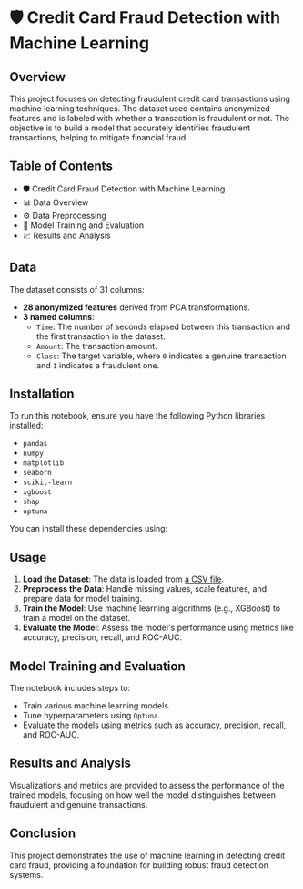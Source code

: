 # 🛡️ Credit Card Fraud Detection with Machine Learning

## Overview

This project focuses on detecting fraudulent credit card transactions using machine learning techniques. The dataset used contains anonymized features and is labeled with whether a transaction is fraudulent or not. The objective is to build a model that accurately identifies fraudulent transactions, helping to mitigate financial fraud.

## Table of Contents

- 🛡️ Credit Card Fraud Detection with Machine Learning
- 📊 Data Overview
- ⚙️ Data Preprocessing
- 🧠 Model Training and Evaluation
- 📈 Results and Analysis

## Data

The dataset consists of 31 columns:
- **28 anonymized features** derived from PCA transformations.
- **3 named columns**:
  - `Time`: The number of seconds elapsed between this transaction and the first transaction in the dataset.
  - `Amount`: The transaction amount.
  - `Class`: The target variable, where `0` indicates a genuine transaction and `1` indicates a fraudulent one.

## Installation

To run this notebook, ensure you have the following Python libraries installed:
- `pandas`
- `numpy`
- `matplotlib`
- `seaborn`
- `scikit-learn`
- `xgboost`
- `shap`
- `optuna`

You can install these dependencies using:

## Usage

1. **Load the Dataset**: The data is loaded from [a CSV file](https://www.kaggle.com/datasets/mlg-ulb/creditcardfraud).
2. **Preprocess the Data**: Handle missing values, scale features, and prepare data for model training.
3. **Train the Model**: Use machine learning algorithms (e.g., XGBoost) to train a model on the dataset.
4. **Evaluate the Model**: Assess the model's performance using metrics like accuracy, precision, recall, and ROC-AUC.

## Model Training and Evaluation

The notebook includes steps to:
- Train various machine learning models.
- Tune hyperparameters using `Optuna`.
- Evaluate the models using metrics such as accuracy, precision, recall, and ROC-AUC.

## Results and Analysis

Visualizations and metrics are provided to assess the performance of the trained models, focusing on how well the model distinguishes between fraudulent and genuine transactions.

## Conclusion

This project demonstrates the use of machine learning in detecting credit card fraud, providing a foundation for building robust fraud detection systems.
